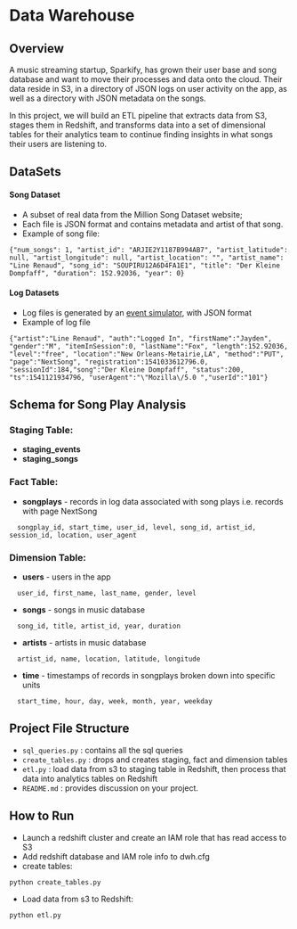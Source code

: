 # Data Warehouse



## Overview

A music streaming startup, Sparkify, has grown their user base and song database and want to move their processes and data onto the cloud. Their data reside in S3, in a directory of JSON logs on user activity on the app, as well as a directory with JSON metadata on the songs.

In this project, we will build an ETL pipeline that extracts data from S3, stages them in Redshift, and transforms data into a set of dimensional tables for their analytics team to continue finding insights in what songs their users are listening to.

## DataSets

#### Song Dataset
 - A subset of real data from the Million Song Dataset website; 
 - Each file is JSON format and contains metadata and artist of that song. 
 - Example of song file:

``` 
{"num_songs": 1, "artist_id": "ARJIE2Y1187B994AB7", "artist_latitude": null, "artist_longitude": null, "artist_location": "", "artist_name": "Line Renaud", "song_id": "SOUPIRU12A6D4FA1E1", "title": "Der Kleine Dompfaff", "duration": 152.92036, "year": 0}
```

#### Log Datasets
 - Log files is generated by an [event simulator](https://github.com/Interana/eventsim), with JSON format 
 - Example of log file
```
{"artist":"Line Renaud", "auth":"Logged In", "firstName":"Jayden", "gender":"M", "itemInSession":0, "lastName":"Fox", "length":152.92036, "level":"free", "location":"New Orleans-Metairie,LA", "method":"PUT", "page":"NextSong", "registration":1541033612796.0, "sessionId":184,"song":"Der Kleine Dompfaff", "status":200, "ts":1541121934796, "userAgent":"\"Mozilla\/5.0 ","userId":"101"}
```

## Schema for Song Play Analysis

### Staging Table:
* **staging_events**
* **staging_songs**

### Fact Table:
- **songplays** - records in log data associated with song plays i.e. records with page NextSong
```
  songplay_id, start_time, user_id, level, song_id, artist_id, session_id, location, user_agent
```
### Dimension Table:
- **users** - users in the app
```
  user_id, first_name, last_name, gender, level
```
- **songs** - songs in music database
```
  song_id, title, artist_id, year, duration
```
- **artists** - artists in music database
``` 
  artist_id, name, location, latitude, longitude
```
- **time** - timestamps of records in songplays broken down into specific units
``` 
  start_time, hour, day, week, month, year, weekday
```

## Project File Structure

- `sql_queries.py` : contains all the sql queries 
- `create_tables.py` : drops and creates staging, fact and dimension tables
- `etl.py` : load data from s3 to staging table in Redshift, then process that data into analytics tables on Redshift
- `README.md` : provides discussion on your project.


## How to Run

- Launch a redshift cluster and create an IAM role that has read access to S3
- Add redshift database and IAM role info to dwh.cfg
- create tables:

```
python create_tables.py
```
- Load data from s3 to Redshift:

```
python etl.py
```


